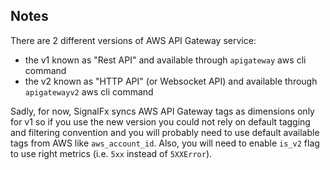 ## Notes

There are 2 different versions of AWS API Gateway service:

* the v1 known as "Rest API" and available through `apigateway` aws cli command
* the v2 known as "HTTP API" (or Websocket API) and available through `apigatewayv2` aws cli command

Sadly, for now, SignalFx syncs AWS API Gateway tags as dimensions only for v1 so if you use the new
version you could not rely on default tagging and filtering convention and you will probably need
to use default available tags from AWS like `aws_account_id`. Also, you will need to enable `is_v2`
flag to use right metrics (i.e. `5xx` instead of `5XXError`).
